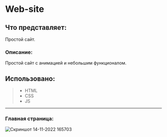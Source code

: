 # Web-site
## Что представляет:
Простой сайт.
### Описание: 
Простой сайт с анимацией и небольшим функционалом.
## Использовано:
> * HTML
> * CSS
> * JS
----------------------------------------------------------------------------------------------------
### Главная страница:
![Скриншот 14-11-2022 165703](https://user-images.githubusercontent.com/66636002/201678280-23850dd4-8909-4517-8831-e77ad147824d.jpg)
